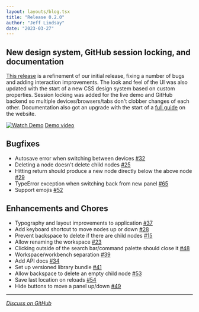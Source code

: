 ```yaml
---
layout: layouts/blog.tsx
title: "Release 0.2.0"
author: "Jeff Lindsay"
date: "2023-03-27"
---
```

## New design system, GitHub session locking, and documentation

[This release](https://github.com/treehousedev/treehouse/releases/tag/0.2.0) is a refinement of our initial release, fixing a number of bugs and adding interaction improvements. The look and feel of the UI was also updated with the start of a new CSS design system based on custom properties. Session locking was added for the live demo and GitHub backend so multiple devices/browsers/tabs don't clobber changes of each other. Documentation also got an upgrade with the start of a [full guide](https://treehouse.sh/docs/quickstart/) on the website. 

[![Watch Demo](http://i3.ytimg.com/vi/wj4uai9yUJ0/hqdefault.jpg)](https://www.youtube.com/watch?v=wj4uai9yUJ0)
[Demo video](https://www.youtube.com/watch?v=wj4uai9yUJ0)

## Bugfixes
* Autosave error when switching between devices [#32](https://github.com/treehousedev/treehouse/issues/32)
* Deleting a node doesn't delete child nodes [#25](https://github.com/treehousedev/treehouse/issues/25)
* Hitting return should produce a new node directly below the above node [#29](https://github.com/treehousedev/treehouse/issues/29)
* TypeError exception when switching back from new panel [#65](https://github.com/treehousedev/treehouse/issues/65)
* Support emojis [#52](https://github.com/treehousedev/treehouse/issues/52)

## Enhancements and Chores
* Typography and layout improvements to application [#37](https://github.com/treehousedev/treehouse/issues/37)
* Add keyboard shortcut to move nodes up or down [#28](https://github.com/treehousedev/treehouse/issues/28)
* Prevent backspace to delete if there are child nodes [#15](https://github.com/treehousedev/treehouse/issues/15)
* Allow renaming the workspace [#23](https://github.com/treehousedev/treehouse/issues/23)
* Clicking outside of the search bar/command palette should close it [#48](https://github.com/treehousedev/treehouse/issues/48)
* Workspace/workbench separation [#39](https://github.com/treehousedev/treehouse/issues/39)
* Add API docs [#34](https://github.com/treehousedev/treehouse/issues/34)
* Set up versioned library bundle [#41](https://github.com/treehousedev/treehouse/issues/41)
* Allow backspace to delete an empty child node [#53](https://github.com/treehousedev/treehouse/issues/53)
* Save last location on reloads [#54](https://github.com/treehousedev/treehouse/issues/54)
* Hide buttons to move a panel up/down [#49](https://github.com/treehousedev/treehouse/issues/49)

---
[*Discuss on GitHub*](https://github.com/treehousedev/treehouse/discussions/82)